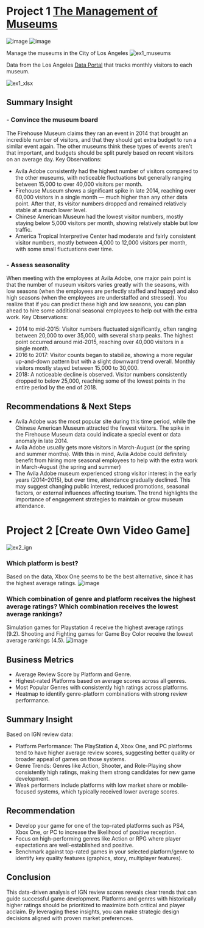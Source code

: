 # Project 1 [ The Management of Museums ](https://github.com/sitimustikaayu/portfolio/blob/main/Museums.ipynb)

![image](https://github.com/user-attachments/assets/370409ea-a241-42d9-8f38-4053d04b3a2c)
![image](https://github.com/user-attachments/assets/c8a36f1e-c767-4630-a532-1ac66c6bc05c)

Manage the museums in the City of Los Angeles
![ex1_museums](https://storage.googleapis.com/kaggle-media/learn/images/pFYL8J1.png)

Data from the Los Angeles [Data Portal](https://data.lacity.org/) that tracks monthly visitors to each museum.  

![ex1_xlsx](https://storage.googleapis.com/kaggle-media/learn/images/mGWYlym.png)

## Summary Insight

### - Convince the museum board 
The Firehouse Museum claims they ran an event in 2014 that brought an incredible number of visitors, and that they should get extra budget to run a similar event again.  The other museums think these types of events aren't that important, and budgets should be split purely based on recent visitors on an average day.
Key Observations:
- Avila Adobe consistently had the highest number of visitors compared to the other museums, with noticeable fluctuations but generally ranging between 15,000 to over 40,000 visitors per month.
- Firehouse Museum shows a significant spike in late 2014, reaching over 60,000 visitors in a single month — much higher than any other data point. After that, its visitor numbers dropped and remained relatively stable at a much lower level.
- Chinese American Museum had the lowest visitor numbers, mostly staying below 5,000 visitors per month, showing relatively stable but low traffic.
- America Tropical Interpretive Center had moderate and fairly consistent visitor numbers, mostly between 4,000 to 12,000 visitors per month, with some small fluctuations over time.

### - Assess seasonality
When meeting with the employees at Avila Adobe, one major pain point is that the number of museum visitors varies greatly with the seasons, with low seasons (when the employees are perfectly staffed and happy) and also high seasons (when the employees are understaffed and stressed). You realize that if you can predict these high and low seasons, you can plan ahead to hire some additional seasonal employees to help out with the extra work.
Key Observations:
- 2014 to mid-2015: Visitor numbers fluctuated significantly, often ranging between 20,000 to over 35,000, with several sharp peaks. The highest point occurred around mid-2015, reaching over 40,000 visitors in a single month.
- 2016 to 2017: Visitor counts began to stabilize, showing a more regular up-and-down pattern but with a slight downward trend overall. Monthly visitors mostly stayed between 15,000 to 30,000.
- 2018: A noticeable decline is observed. Visitor numbers consistently dropped to below 25,000, reaching some of the lowest points in the entire period by the end of 2018.

## Recommendations & Next Steps  
- Avila Adobe was the most popular site during this time period, while the Chinese American Museum attracted the fewest visitors. The spike in the Firehouse Museum data could indicate a special event or data anomaly in late 2014.
- Avila Adobe usually gets more visitors in March-August (or the spring and summer months). With this in mind, Avila Adobe could definitely benefit from hiring more seasonal employees to help with the extra work in March-August (the spring and summer)
- The Avila Adobe museum experienced strong visitor interest in the early years (2014–2015), but over time, attendance gradually declined. This may suggest changing public interest, reduced promotions, seasonal factors, or external influences affecting tourism. The trend highlights the importance of engagement strategies to maintain or grow museum attendance.



# Project 2 [Create Own Video Game]
![ex2_ign](https://storage.googleapis.com/kaggle-media/learn/images/Oh06Fu1.png)


### Which platform is best?
Based on the data, Xbox One seems to be the best alternative, since it has the highest average ratings.
![image](https://github.com/user-attachments/assets/0489b42b-514a-4071-8db2-eb0047cb986a)


### Which combination of genre and platform receives the highest average ratings? Which combination receives the lowest average rankings?
Simulation games for Playstation 4 receive the highest average ratings (9.2). Shooting and Fighting games for Game Boy Color receive the lowest average rankings (4.5).
![image](https://github.com/user-attachments/assets/324a08d5-7d57-429f-89d6-0a790e5b7dff) 

## Business Metrics
- Average Review Score by Platform and Genre.
- Highest-rated Platforms based on average scores across all genres.
- Most Popular Genres with consistently high ratings across platforms.
- Heatmap to identify genre-platform combinations with strong review performance.

## Summary Insight
Based on IGN review data:
- Platform Performance: The PlayStation 4, Xbox One, and PC platforms tend to have higher average review scores, suggesting better quality or broader appeal of games on those systems.
- Genre Trends: Genres like Action, Shooter, and Role-Playing show consistently high ratings, making them strong candidates for new game development.
- Weak performers include platforms with low market share or mobile-focused systems, which typically received lower average scores.

## Recommendation 
- Develop your game for one of the top-rated platforms such as PS4, Xbox One, or PC to increase the likelihood of positive reception.
- Focus on high-performing genres like Action or RPG where player expectations are well-established and positive.
- Benchmark against top-rated games in your selected platform/genre to identify key quality features (graphics, story, multiplayer features).

## Conclusion
This data-driven analysis of IGN review scores reveals clear trends that can guide successful game development. Platforms and genres with historically higher ratings should be prioritized to maximize both critical and player acclaim. By leveraging these insights, you can make strategic design decisions aligned with proven market preferences.







